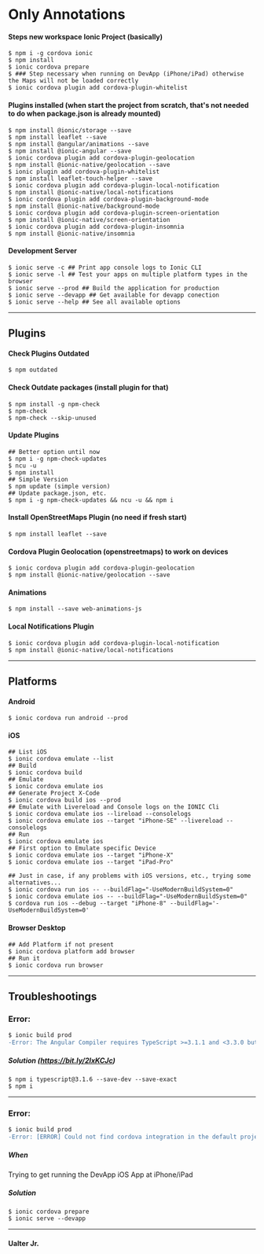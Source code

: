 # Only Annotations
#### Steps new workspace Ionic Project (basically)
```shell
$ npm i -g cordova ionic
$ npm install
$ ionic cordova prepare
$ ### Step necessary when running on DevApp (iPhone/iPad) otherwise the Maps will not be loaded correctly
$ ionic cordova plugin add cordova-plugin-whitelist 
```
#### Plugins installed (when start the project from scratch, that's not needed to do when package.json is already mounted)
```shell
$ npm install @ionic/storage --save
$ npm install leaflet --save   
$ npm install @angular/animations --save
$ npm install @ionic-angular --save
$ ionic cordova plugin add cordova-plugin-geolocation
$ npm install @ionic-native/geolocation --save
$ ionic plugin add cordova-plugin-whitelist
$ npm install leaflet-touch-helper --save
$ ionic cordova plugin add cordova-plugin-local-notification
$ npm install @ionic-native/local-notifications
$ ionic cordova plugin add cordova-plugin-background-mode
$ npm install @ionic-native/background-mode
$ ionic cordova plugin add cordova-plugin-screen-orientation
$ npm install @ionic-native/screen-orientation
$ ionic cordova plugin add cordova-plugin-insomnia
$ npm install @ionic-native/insomnia
```
#### Development Server
```shell
$ ionic serve -c ## Print app console logs to Ionic CLI
$ ionic serve -l ## Test your apps on multiple platform types in the browser
$ ionic serve --prod ## Build the application for production
$ ionic serve --devapp ## Get available for devapp conection
$ ionic serve --help ## See all available options
```
---
## Plugins
#### Check Plugins Outdated
```shell
$ npm outdated
```
#### Check Outdate packages (install plugin for that)
```shell
$ npm install -g npm-check
$ npm-check
$ npm-check --skip-unused
```
#### Update Plugins
```shell
## Better option until now
$ npm i -g npm-check-updates
$ ncu -u
$ npm install
## Simple Version
$ npm update (simple version)
## Update package.json, etc.
$ npm i -g npm-check-updates && ncu -u && npm i
```

#### Install OpenStreetMaps Plugin (no need if fresh start)
```shell
$ npm install leaflet --save
```
#### Cordova Plugin Geolocation (openstreetmaps) to work on devices
```shell
$ ionic cordova plugin add cordova-plugin-geolocation
$ npm install @ionic-native/geolocation --save
```
#### Animations
```shell
$ npm install --save web-animations-js
```
#### Local Notifications Plugin
```shell
$ ionic cordova plugin add cordova-plugin-local-notification
$ npm install @ionic-native/local-notifications
```
---
## Platforms
#### Android
```shell
$ ionic cordova run android --prod
```
#### iOS
```shell
## List iOS 
$ ionic cordova emulate --list
## Build
$ ionic cordova build
## Emulate
$ ionic cordova emulate ios
## Generate Project X-Code
$ ionic cordova build ios --prod
## Emulate with Livereload and Console logs on the IONIC Cli
$ ionic cordova emulate ios --lireload --consolelogs
$ ionic cordova emulate ios --target "iPhone-SE" --livereload --consolelogs
## Run
$ ionic cordova emulate ios
## First option to Emulate specific Device
$ ionic cordova emulate ios --target "iPhone-X"
$ ionic cordova emulate ios --target "iPad-Pro"

## Just in case, if any problems with iOS versions, etc., trying some alternatives...
$ ionic cordova run ios -- --buildFlag="-UseModernBuildSystem=0"
$ ionic cordova emulate ios -- --buildFlag="-UseModernBuildSystem=0"
$ cordova run ios --debug --target "iPhone-8" --buildFlag='-UseModernBuildSystem=0'
```
#### Browser Desktop
```shell
## Add Platform if not present
$ ionic cordova platform add browser
## Run it
$ ionic cordova run browser
```
---
## Troubleshootings

### Error:
```diff
$ ionic build prod
-Error: The Angular Compiler requires TypeScript >=3.1.1 and <3.3.0 but 2.6.2 was found instead. 
```
##### Solution (https://bit.ly/2IxKCJc)
```shell
$ npm i typescript@3.1.6 --save-dev --save-exact
$ npm i
```
---
### Error:
```diff
$ ionic build prod
-Error: [ERROR] Could not find cordova integration in the default project
```
##### When
Trying to get running the DevApp iOS App at iPhone/iPad
##### Solution
```shell
$ ionic cordova prepare
$ ionic serve --devapp
```
---
#### Ualter Jr.
